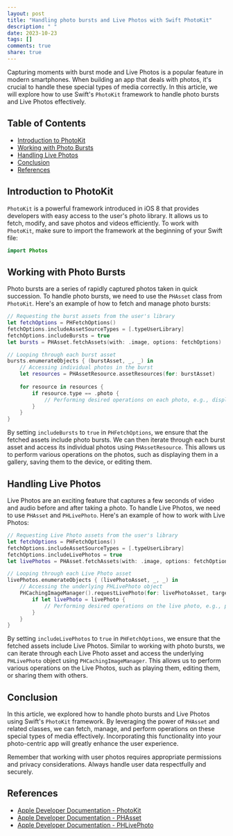 ```yaml
---
layout: post
title: "Handling photo bursts and Live Photos with Swift PhotoKit"
description: " "
date: 2023-10-23
tags: []
comments: true
share: true
---
```


Capturing moments with burst mode and Live Photos is a popular feature in modern smartphones. When building an app that deals with photos, it's crucial to handle these special types of media correctly. In this article, we will explore how to use Swift's `PhotoKit` framework to handle photo bursts and Live Photos effectively.

## Table of Contents
- [Introduction to PhotoKit](#introduction-to-photokit)
- [Working with Photo Bursts](#working-with-photo-bursts)
- [Handling Live Photos](#handling-live-photos)
- [Conclusion](#conclusion)
- [References](#references)

## Introduction to PhotoKit

`PhotoKit` is a powerful framework introduced in iOS 8 that provides developers with easy access to the user's photo library. It allows us to fetch, modify, and save photos and videos efficiently. To work with `PhotoKit`, make sure to import the framework at the beginning of your Swift file:

```swift
import Photos
```

## Working with Photo Bursts

Photo bursts are a series of rapidly captured photos taken in quick succession. To handle photo bursts, we need to use the `PHAsset` class from `PhotoKit`. Here's an example of how to fetch and manage photo bursts:

```swift
// Requesting the burst assets from the user's library
let fetchOptions = PHFetchOptions()
fetchOptions.includeAssetSourceTypes = [.typeUserLibrary]
fetchOptions.includeBursts = true
let bursts = PHAsset.fetchAssets(with: .image, options: fetchOptions)

// Looping through each burst asset
bursts.enumerateObjects { (burstAsset, _, _) in
    // Accessing individual photos in the burst
    let resources = PHAssetResource.assetResources(for: burstAsset)
    
    for resource in resources {
        if resource.type == .photo {
            // Performing desired operations on each photo, e.g., display, save, edit, etc.
        }
    }
}
```

By setting `includeBursts` to `true` in `PHFetchOptions`, we ensure that the fetched assets include photo bursts. We can then iterate through each burst asset and access its individual photos using `PHAssetResource`. This allows us to perform various operations on the photos, such as displaying them in a gallery, saving them to the device, or editing them.

## Handling Live Photos

Live Photos are an exciting feature that captures a few seconds of video and audio before and after taking a photo. To handle Live Photos, we need to use `PHAsset` and `PHLivePhoto`. Here's an example of how to work with Live Photos:

```swift
// Requesting Live Photo assets from the user's library
let fetchOptions = PHFetchOptions()
fetchOptions.includeAssetSourceTypes = [.typeUserLibrary]
fetchOptions.includeLivePhotos = true
let livePhotos = PHAsset.fetchAssets(with: .image, options: fetchOptions)

// Looping through each Live Photo asset
livePhotos.enumerateObjects { (livePhotoAsset, _, _) in
    // Accessing the underlying PHLivePhoto object
    PHCachingImageManager().requestLivePhoto(for: livePhotoAsset, targetSize: CGSize.zero, contentMode: .aspectFit, options: nil) { (livePhoto, _) in
        if let livePhoto = livePhoto {
            // Performing desired operations on the live photo, e.g., play, edit, share, etc.
        }
    }
}
```

By setting `includeLivePhotos` to `true` in `PHFetchOptions`, we ensure that the fetched assets include Live Photos. Similar to working with photo bursts, we can iterate through each Live Photo asset and access the underlying `PHLivePhoto` object using `PHCachingImageManager`. This allows us to perform various operations on the Live Photos, such as playing them, editing them, or sharing them with others.

## Conclusion

In this article, we explored how to handle photo bursts and Live Photos using Swift's `PhotoKit` framework. By leveraging the power of `PHAsset` and related classes, we can fetch, manage, and perform operations on these special types of media effectively. Incorporating this functionality into your photo-centric app will greatly enhance the user experience.

Remember that working with user photos requires appropriate permissions and privacy considerations. Always handle user data respectfully and securely.

## References
- [Apple Developer Documentation - PhotoKit](https://developer.apple.com/documentation/photokit)
- [Apple Developer Documentation - PHAsset](https://developer.apple.com/documentation/photokit/phasset)
- [Apple Developer Documentation - PHLivePhoto](https://developer.apple.com/documentation/photokit/phlivephoto)